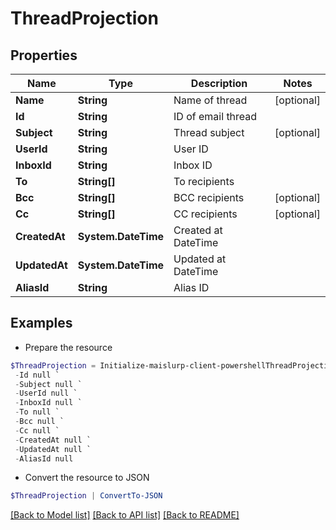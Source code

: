 # ThreadProjection
## Properties

Name | Type | Description | Notes
------------ | ------------- | ------------- | -------------
**Name** | **String** | Name of thread | [optional] 
**Id** | **String** | ID of email thread | 
**Subject** | **String** | Thread subject | [optional] 
**UserId** | **String** | User ID | 
**InboxId** | **String** | Inbox ID | 
**To** | **String[]** | To recipients | 
**Bcc** | **String[]** | BCC recipients | [optional] 
**Cc** | **String[]** | CC recipients | [optional] 
**CreatedAt** | **System.DateTime** | Created at DateTime | 
**UpdatedAt** | **System.DateTime** | Updated at DateTime | 
**AliasId** | **String** | Alias ID | 

## Examples

- Prepare the resource
```powershell
$ThreadProjection = Initialize-maislurp-client-powershellThreadProjection  -Name null `
 -Id null `
 -Subject null `
 -UserId null `
 -InboxId null `
 -To null `
 -Bcc null `
 -Cc null `
 -CreatedAt null `
 -UpdatedAt null `
 -AliasId null
```

- Convert the resource to JSON
```powershell
$ThreadProjection | ConvertTo-JSON
```

[[Back to Model list]](../README#documentation-for-models) [[Back to API list]](../README#documentation-for-api-endpoints) [[Back to README]](../README)

